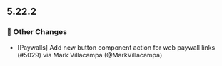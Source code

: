 ## 5.22.2
### 🔄 Other Changes
* [Paywalls] Add new button component action for web paywall links (#5029) via Mark Villacampa (@MarkVillacampa)